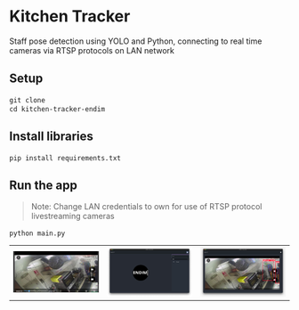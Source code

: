 # Kitchen Tracker
Staff pose detection using YOLO and Python, connecting to real time cameras via RTSP protocols on LAN network
## Setup
```shell script
git clone
cd kitchen-tracker-endim
```
## Install libraries
```shell script
pip install requirements.txt
```
## Run the app
> Note: Change LAN credentials to own for use of RTSP protocol livestreaming cameras
```shell script
python main.py
```
<table border:0px>
  <tr>
    <td>
        <img src="images/Phase 1.jpg" width="300"/>
    </td> 
    <td>
        <img src="images/Phase 2.jpg" width="300"/>
    </td> 
    <td>
        <img src="images/Phase 3.jpg" width="300"/>
    </td> 
  </tr>
</table>
